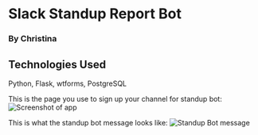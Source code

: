 # Slack Standup Report Bot
### By Christina

## Technologies Used
Python, Flask, wtforms, PostgreSQL

This is the page you use to sign up your channel for standup bot:
![Screenshot of app](https://raw.githubusercontent.com/cjaiello/standupbot/master/screenshot.png)

This is what the standup bot message looks like:
![Standup Bot message](https://raw.githubusercontent.com/cjaiello/standupbot/master/standupbot_message)
